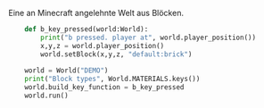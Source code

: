 Eine an Minecraft angelehnte Welt aus Blöcken.


```python
    def b_key_pressed(world:World):
        print("b pressed. player at", world.player_position())
        x,y,z = world.player_position()
        world.setBlock(x,y,z, "default:brick")
        
    world = World("DEMO")
    print("Block types", World.MATERIALS.keys())
    world.build_key_function = b_key_pressed
    world.run()
```
